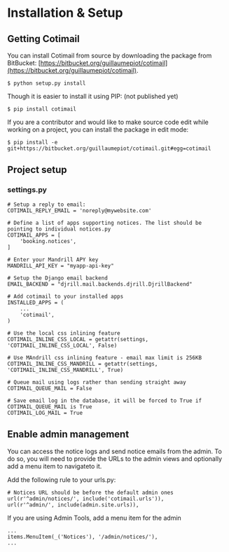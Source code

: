 Installation & Setup
====================

Getting Cotimail
----------------

You can install Cotimail from source by downloading the package from BitBucket: [https://bitbucket.org/guillaumepiot/cotimail](https://bitbucket.org/guillaumepiot/cotimail).

	$ python setup.py install

Though it is easier to install it using PIP: (not published yet)

	$ pip install cotimail

If you are a contributor and would like to make source code edit while working on a project, you can install the package in edit mode:

	$ pip install -e git+https://bitbucket.org/guillaumepiot/cotimail.git#egg=cotimail
	
	
Project setup
-------------

### settings.py

	# Setup a reply to email:
	COTIMAIL_REPLY_EMAIL = 'noreply@mywebsite.com'

	# Define a list of apps supporting notices. The list should be pointing to individual notices.py
	COTIMAIL_APPS = [
		'booking.notices',
	]
		
	# Enter your Mandrill APY key
	MANDRILL_API_KEY = "myapp-api-key"
		
	# Setup the Django email backend
	EMAIL_BACKEND = "djrill.mail.backends.djrill.DjrillBackend"

	# Add cotimail to your installed apps
	INSTALLED_APPS = (
		...
	    'cotimail',
	)

	# Use the local css inlining feature
	COTIMAIL_INLINE_CSS_LOCAL = getattr(settings, 'COTIMAIL_INLINE_CSS_LOCAL', False)

	# Use MAndrill css inlining feature - email max limit is 256KB
	COTIMAIL_INLINE_CSS_MANDRILL = getattr(settings, 'COTIMAIL_INLINE_CSS_MANDRILL', True)

	# Queue mail using logs rather than sending straight away
	COTIMAIL_QUEUE_MAIL = False

	# Save email log in the database, it will be forced to True if COTIMAIL_QUEUE_MAIL is True
	COTIMAIL_LOG_MAIL = True



Enable admin management
-----------------------

You can access the notice logs and send notice emails from the admin. To do so, you will need to provide the URLs to the admin views and optionally add a menu item to navigateto it.

Add the following rule to your urls.py:

	# Notices URL should be before the default admin ones
	url(r'^admin/notices/', include('cotimail.urls')),
	url(r'^admin/', include(admin.site.urls)),

If you are using Admin Tools, add a menu item for the admin

	...
	items.MenuItem(_('Notices'), '/admin/notices/'),
	...
